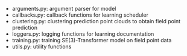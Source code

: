 * arguments.py: argument parser for model
* callbacks.py: callback functions for learning scheduler
* clustering.py: clustering prediction point clouds to obtain field point prediction
* loggers.py: logging functions for learning documentation
* training.py: training SE(3)-Transformer model on field point data
* utils.py: utility functions